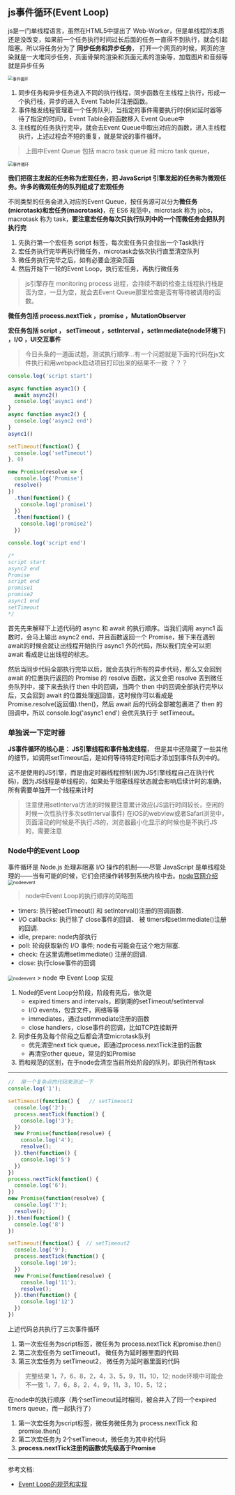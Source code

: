 ## js事件循环(Event Loop)
js是一门单线程语言，虽然在HTML5中提出了 Web-Worker，但是单线程的本质还是没改变，如果前一个任务执行时间过长后面的任务一直得不到执行，就会引起阻塞。所以将任务分为了 **同步任务和异步任务**， 打开一个网页的时候，网页的渲染就是一大堆同步任务，页面骨架的渲染和页面元素的渲染等，加载图片和音频等就是异步任务

<img src="./img/event3.png" alt="事件循环" style="zoom:65%;" />

1. 同步任务和异步任务进入不同的执行线程，同步函数在主线程上执行，形成一个执行栈，异步的进入 Event Table并注册函数。
2. 事件触发线程管理着一个任务队列，当指定的事件需要执行时(例如延时器等待了指定的时间)，Event Table会将函数移入 Event Queue中
3. 主线程的任务执行完毕，就会去Event Queue中取出对应的函数，进入主线程执行，上述过程会不短的重复，就是常说的事件循环。

> 上图中Event Queue 包括 macro task queue 和 micro task queue，

<img src="./img/event2.png" alt="事件循环" style="zoom:67%;" />

**我们把宿主发起的任务称为宏观任务，把 JavaScript 引擎发起的任务称为微观任务。许多的微观任务的队列组成了宏观任务**

不同类型的任务会进入对应的Event Queue，按任务源可以分为**微任务(microtask)和宏任务(macrotask)**，在 ES6 规范中，microtask 称为 jobs，macrotask 称为 task，**要注意宏任务每次只执行队列中的一个而微任务会把队列执行完**

1. 先执行第一个宏任务 script 标签，每次宏任务只会拉出一个Task执行
2. 宏任务执行完毕再执行微任务，microtask会依次执行直至清空队列
3. 微任务执行完毕之后，如有必要会渲染页面
4. 然后开始下一轮的Event Loop，执行宏任务，再执行微任务

> js引擎存在 monitoring process 进程，会持续不断的检查主线程执行栈是否为空，一旦为空，就会去Event Queue那里检查是否有等待被调用的函数。


**微任务包括 process.nextTick ，promise ，MutationObserver**

**宏任务包括 script ， setTimeout ，setInterval ，setImmediate(node环境下) ，I/O ，UI交互事件**

> 今日头条的一道面试题，测试执行顺序...有一个问题就是下面的代码在js文件执行和用webpack启动项目打印出来的结果不一致 ？？？

```js
console.log('script start')

async function async1() {
  await async2()
  console.log('async1 end')
}
async function async2() {
  console.log('async2 end')
}
async1()

setTimeout(function() {
  console.log('setTimeout')
}, 0)

new Promise(resolve => {
  console.log('Promise')
  resolve()
})
  .then(function() {
    console.log('promise1')
  })
  .then(function() {
    console.log('promise2')
  })

console.log('script end')

/*
script start
async2 end
Promise
script end
promise1
promise2
async1 end
setTimeout
*/
```
首先先来解释下上述代码的 async 和 await 的执行顺序。当我们调用 async1 函数时，会马上输出 async2 end，并且函数返回一个 Promise，接下来在遇到 await的时候会就让出线程开始执行 async1 外的代码，所以我们完全可以把 await 看成是让出线程的标志。

然后当同步代码全部执行完毕以后，就会去执行所有的异步代码，那么又会回到 await 的位置执行返回的 Promise 的 resolve 函数，这又会把 resolve 丢到微任务队列中，接下来去执行 then 中的回调，当两个 then 中的回调全部执行完毕以后，又会回到 await 的位置处理返回值，这时候你可以看成是 Promise.resolve(返回值).then()，然后 await 后的代码全部被包裹进了 then 的回调中，所以 console.log('async1 end') 会优先执行于 setTimeout。

### 单独说一下定时器
**JS事件循环的核心是： JS引擎线程和事件触发线程**， 但是其中还隐藏了一些其他的细节，如调用setTimeout后，是如何等待特定时间后才添加到事件队列中的。

这不是使用的JS引擎，而是由定时器线程控制(因为JS引擎线程自己在执行代码)，因为JS线程是单线程的，如果处于阻塞线程状态就会影响后续计时的准确，所有需要单独开一个线程来计时

> 注意使用setInterval方法的时候要注意累计效应(JS运行时间较长，空闲的时候一次性执行多次setInterval事件)
> 在iOS的webview或者Safari浏览中，页面滚动的时候是不执行JS的，浏览器最小化显示的时候也是不执行JS的，需要注意


### Node中的Event Loop
事件循环是 Node.js 处理非阻塞 I/O 操作的机制——尽管 JavaScript 是单线程处理的——当有可能的时候，它们会把操作转移到系统内核中去。[node官网介绍](https://nodejs.org/zh-cn/docs/guides/event-loop-timers-and-nexttick/)
<img src="./img/nodeevent.png" alt="nodeevent" style="zoom:73%;" />

> node中Event Loop的执行顺序的简略图

- timers: 执行被setTimeout() 和 setInterval()注册的回调函数.
- I/O callbacks: 执行除了 close事件的回调、 被 timers和setImmediate()注册的回调.
- idle, prepare: node内部执行
- poll: 轮询获取新的 I/O 事件; node有可能会在这个地方阻塞.
- check: 在这里调用setImmediate() 注册的回调.
- close: 执行close事件的回调

<img src="./img/nodeevent1.png" alt="nodeevent" style="zoom:73%;" />
> node 中 Event Loop 实现

1. Node的Event Loop分阶段，阶段有先后，依次是
    - expired timers and intervals，即到期的setTimeout/setInterval
    - I/O events，包含文件，网络等等
    - immediates，通过setImmediate注册的函数
    - close handlers，close事件的回调，比如TCP连接断开
2. 同步任务及每个阶段之后都会清空microtask队列
    - 优先清空next tick queue，即通过process.nextTick注册的函数
    - 再清空other queue，常见的如Promise
3. 而和规范的区别，在于node会清空当前所处阶段的队列，即执行所有task

---
```js
//  用一个复杂点的代码来测试一下
console.log('1');

setTimeout(function() {   // setTimeout1
  console.log('2');
  process.nextTick(function() {
    console.log('3');
  })
  new Promise(function(resolve) {
    console.log('4');
    resolve();
  }).then(function() {
    console.log('5')
  })
})
process.nextTick(function() {
  console.log('6');
})
new Promise(function(resolve) {
  console.log('7');
  resolve();
}).then(function() {
  console.log('8')
})

setTimeout(function() {  // setTimeout2
  console.log('9');
  process.nextTick(function() {
    console.log('10');
  })
  new Promise(function(resolve) {
    console.log('11');
    resolve();
  }).then(function() {
    console.log('12')
  })
})
```
上述代码总共执行了三次事件循环
1. 第一次宏任务为script标签，微任务为 process.nextTick 和promise.then()
2. 第二次宏任务为 setTimeout1， 微任务为延时器里面的代码
3. 第三次宏任务为 setTimeout2， 微任务为延时器里面的代码

> 完整结果  1，7，6，8，2，4，3，5，9，11，10，12; node环境中可能会不一致 1，7，6，8，2，4，9，11，3，10，5，12；

在node中的执行顺序（两个setTimeout延时相同，被合并入了同一个expired timers queue，而一起执行了）
1. 第一次宏任务为script标签，微任务微任务为 process.nextTick 和promise.then()
2. 第二次宏任务为 2个setTimeout，微任务为其中的代码
3. **process.nextTick注册的函数优先级高于Promise**

----
参考文档:

- [Event Loop的规范和实现](https://juejin.im/post/5a6155126fb9a01cb64edb45)